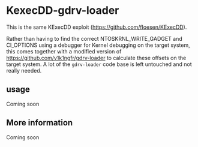 # KexecDD-gdrv-loader
This is the same KExecDD exploit (https://github.com/floesen/KExecDD).

Rather than having to find the correct NTOSKRNL_WRITE_GADGET and CI_OPTIONS using a debugger for Kernel debugging on the target system, this comes together with a modified version of https://github.com/v1k1ngfr/gdrv-loader to calculate these offsets on the target system. A lot of the `gdrv-loader` code base is left untouched and not really needed.


## usage

Coming soon


## More information

Coming soon
